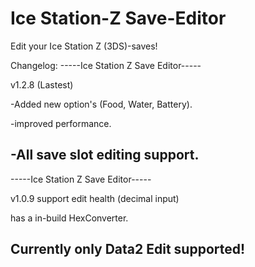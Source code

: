 # Ice Station-Z Save-Editor

Edit your Ice Station Z (3DS)-saves!



Changelog:
-----Ice Station Z Save Editor-----

v1.2.8 (Lastest)

-Added new option's (Food, Water, Battery).

-improved performance.

-All save slot editing support.
------------------------------------


-----Ice Station Z Save Editor-----

v1.0.9
support edit health (decimal input)

has a in-build HexConverter.

Currently only Data2 Edit supported!
------------------------------------
